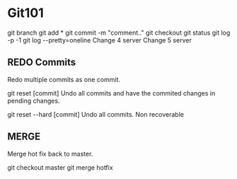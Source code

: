 # Git101


git branch
git add *
git commit -m "comment.."
git checkout <branchname>
git status
git log -p -1
git log --pretty=oneline
Change 4 server
Change 5 server
  
  
  
  ## REDO Commits
  
  Redo multiple commits as one commit.
  
  git reset [commit] 
  Undo all commits and have the commited changes in pending changes.
  
  git reset --hard [commit]
 Undo all commits. Non recoverable
 
 
 ## MERGE
 
 Merge hot fix back to master.
 
 git checkout master
 git merge hotfix
 
 
 
